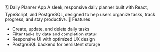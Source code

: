 🗓️ Daily Planner App
A sleek, responsive daily planner built with React, TypeScript, and PostgreSQL, designed to help users organize tasks, track progress, and stay productive.
🚀 Features
- Create, update, and delete daily tasks
- Filter tasks by date and completion status
- Responsive UI with optimized UX design
- PostgreSQL backend for persistent storage
